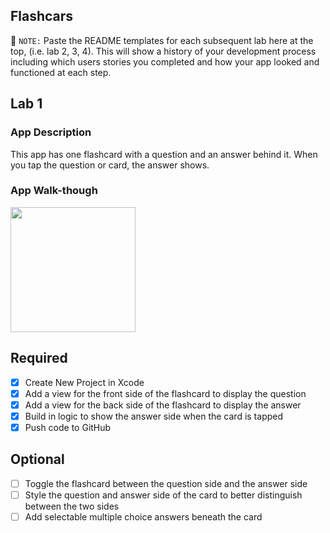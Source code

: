 ## Flashcars

📝 `NOTE:` Paste the README templates for each subsequent lab here at the top, (i.e. lab 2, 3, 4). This will show a history of your development process including which users stories you completed and how your app looked and functioned at each step.

## Lab 1

### App Description
This app has one flashcard with a question and an answer behind it. When you tap the question or card, the answer shows.

### App Walk-though

<img src="https://user-images.githubusercontent.com/87050440/190055307-2bd387cc-c85e-4f36-b5a5-1673a0f50867.mov" width=200><br>







## Required
- [x] Create New Project in Xcode
- [x] Add a view for the front side of the flashcard to display the question
- [x] Add a view for the back side of the flashcard to display the answer
- [x] Build in logic to show the answer side when the card is tapped
- [x] Push code to GitHub
## Optional
- [ ] Toggle the flashcard between the question side and the answer side
- [ ] Style the question and answer side of the card to better distinguish between the two sides
- [ ] Add selectable multiple choice answers beneath the card
